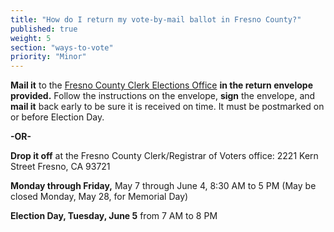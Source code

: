 ```yaml
---
title: "How do I return my vote-by-mail ballot in Fresno County?"
published: true
weight: 5
section: "ways-to-vote"
priority: "Minor"
---
```

**Mail it** to the [Fresno County Clerk Elections Office](#section-election-office-contact) **in the return envelope provided.** Follow the instructions on the envelope, **sign** the envelope, and **mail it** back early to be sure it is received on time. It must be postmarked on or before Election Day.  

  **-OR-**  

**Drop it off** at the Fresno County Clerk/Registrar of Voters office: 2221 Kern Street Fresno, CA 93721   

**Monday through Friday,** May 7 through June 4, 8:30 AM to 5 PM (May be closed Monday, May 28, for Memorial Day)  

**Election Day, Tuesday, June 5** from 7 AM to 8 PM